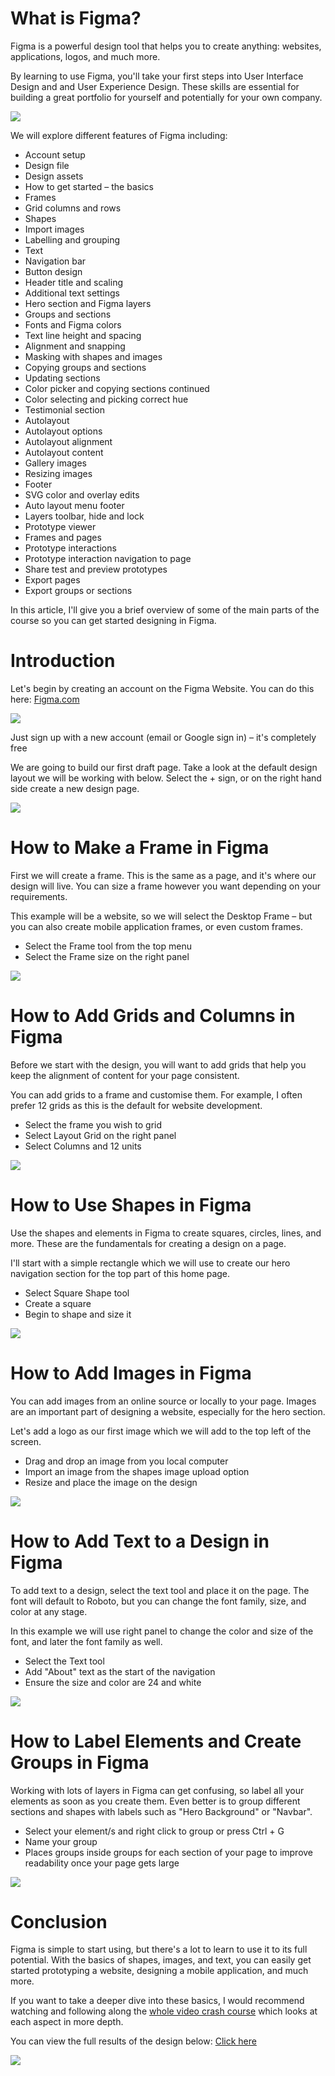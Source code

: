 # What is Figma?

Figma is a powerful design tool that helps you to create anything: websites, applications, logos, and much more.

By learning to use Figma, you'll take your first steps into User Interface Design and and User Experience Design. These skills are essential for building a great portfolio for yourself and potentially for your own company.

<img src="/library/temp/1/figma.jpg">

We will explore different features of Figma including:

- Account setup
- Design file
- Design assets
- How to get started – the basics
- Frames
- Grid columns and rows
- Shapes
- Import images
- Labelling and grouping
- Text
- Navigation bar
- Button design
- Header title and scaling
- Additional text settings
- Hero section and Figma layers
- Groups and sections
- Fonts and Figma colors
- Text line height and spacing
- Alignment and snapping
- Masking with shapes and images
- Copying groups and sections
- Updating sections
- Color picker and copying sections continued
- Color selecting and picking correct hue
- Testimonial section
- Autolayout
- Autolayout options
- Autolayout alignment
- Autolayout content
- Gallery images
- Resizing images
- Footer
- SVG color and overlay edits
- Auto layout menu footer
- Layers toolbar, hide and lock
- Prototype viewer
- Frames and pages
- Prototype interactions
- Prototype interaction navigation to page
- Share test and preview prototypes
- Export pages
- Export groups or sections

In this article, I'll give you a brief overview of some of the main parts of the course so you can get started designing in Figma.


# Introduction

Let's begin by creating an account on the Figma Website. You can do this here: <a href="https://www.figma.com/files/recent?fuid=972406323692966114" target="_blank">Figma.com</a>

<img src="/library/temp/1/figma1.gif">

Just sign up with a new account (email or Google sign in) – it's completely free

We are going to build our first draft page. Take a look at the default design layout we will be working with below. Select the + sign, or on the right hand side create a new design page.

<img src="/library/temp/1/figma2.gif">


# How to Make a Frame in Figma

First we will create a frame. This is the same as a page, and it's where our design will live. You can size a frame however you want depending on your requirements.

This example will be a website, so we will select the Desktop Frame – but you can also create mobile application frames, or even custom frames.

- Select the Frame tool from the top menu
- Select the Frame size on the right panel

<img src="/library/temp/1/figma3.gif" >


# How to Add Grids and Columns in Figma

Before we start with the design, you will want to add grids that help you keep the alignment of content for your page consistent.

You can add grids to a frame and customise them. For example, I often prefer 12 grids as this is the default for website development.

- Select the frame you wish to grid
- Select Layout Grid on the right panel
- Select Columns and 12 units

<img src="/library/temp/1/figma4.gif" >


# How to Use Shapes in Figma

Use the shapes and elements in Figma to create squares, circles, lines, and more. These are the fundamentals for creating a design on a page.

I'll start with a simple rectangle which we will use to create our hero navigation section for the top part of this home page.

- Select Square Shape tool
- Create a square
- Begin to shape and size it

<img src="/library/temp/1/figma5.gif" >


# How to Add Images in Figma

You can add images from an online source or locally to your page. Images are an important part of designing a website, especially for the hero section.

Let's add a logo as our first image which we will add to the top left of the screen.

- Drag and drop an image from you local computer
- Import an image from the shapes image upload option
- Resize and place the image on the design

<img src="/library/temp/1/figma6.gif" >


# How to Add Text to a Design in Figma

To add text to a design, select the text tool and place it on the page. The font will default to Roboto, but you can change the font family, size, and color at any stage.

In this example we will use right panel to change the color and size of the font, and later the font family as well.

- Select the Text tool
- Add "About" text as the start of the navigation
- Ensure the size and color are 24 and white

<img src="/library/temp/1/figma7.gif" >


# How to Label Elements and Create Groups in Figma

Working with lots of layers in Figma can get confusing, so label all your elements as soon as you create them. Even better is to group different sections and shapes with labels such as "Hero Background" or "Navbar".

- Select your element/s and right click to group or press Ctrl + G
- Name your group
- Places groups inside groups for each section of your page to improve readability once your page gets large

<img src="/library/temp/1/figma8.gif" >


# Conclusion

Figma is simple to start using, but there's a lot to learn to use it to its full potential. With the basics of shapes, images, and text, you can easily get started prototyping a website, designing a mobile application, and much more.

If you want to take a deeper dive into these basics, I would recommend watching and following along the <a href="https://www.youtube.com/watch?v=lg7w3Ntfqy0" target="_blank" >whole video crash course</a> which looks at each aspect in more depth.

You can view the full results of the design below: <a href="https://www.figma.com/file/9kw3Z8n5t5l3BHAvyZy39X/Figma-Crash-Course-2021?node-id=0%3A1" target="_blank">Click here</a>

<img src="/library/temp/1/figma.jpg" >

